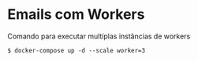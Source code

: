 # Emails com Workers

Comando para executar multíplas instâncias de workers
```
$ docker-compose up -d --scale worker=3
```